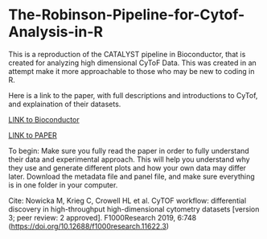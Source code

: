 # The-Robinson-Pipeline-for-Cytof-Analysis-in-R
This is a reproduction of the CATALYST pipeline in Bioconductor, that is created for analyzing high dimensional CyToF Data. This was created in an attempt make it more approachable to those who may be new to coding in R.

Here is a link to the paper, with full descriptions and introductions to CyTof, and explaination of their datasets. 

[LINK to Bioconductor](https://www.bioconductor.org/packages/release/workflows/vignettes/cytofWorkflow/inst/doc/cytofWorkflow.html)

[LINK to PAPER ](https://f1000research.com/articles/6-748/v3)

To begin: Make sure you fully read the paper in order to fully understand their data and experimental approach. This will help you understand why they use and generate different plots and how your own data may differ later. Download the metadata file and panel file, and make sure everything is in one folder in your computer. 

Cite:
Nowicka M, Krieg C, Crowell HL et al. CyTOF workflow: differential discovery in high-throughput high-dimensional cytometry datasets [version 3; peer review: 2 approved]. F1000Research 2019, 6:748 (https://doi.org/10.12688/f1000research.11622.3)
